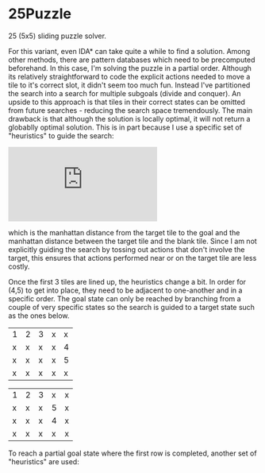 # 25Puzzle
25 (5x5) sliding puzzle solver. 

For this variant, even IDA* can take quite a while to find a solution. Among other methods, there are pattern databases which need to be precomputed beforehand. In this case, I'm solving the puzzle in a partial order. Although its relatively straightforward to code the explicit actions needed to move a tile to it's correct slot, it didn't seem too much fun. Instead I've partitioned the search into a search for multiple subgoals (divide and conquer). An upside to this approach is that tiles in their correct states can be omitted from future searches - reducing the search space tremendously. The main drawback is that although the solution is locally optimal, it will not return a globablly optimal solution. This is in part because I use a specific set of "heuristics" to guide the search:

![equation](https://latex.codecogs.com/gif.latex?%5Cinline%20d_1%28t_c%2C%200%29%20&plus;%20d_1%28t_c%2C%20t_g%29) 

which is the manhattan distance from the target tile to the goal and the manhattan distance between the target tile and the blank tile. Since I am not explicitly guiding the search by tossing out actions that don't involve the target, this ensures that actions performed near or on the target tile are less costly.

Once the first 3 tiles are lined up, the heuristics change a bit. In order for (4,5) to get into place, they need to be adjacent to one-another and in a specific order. The goal state can only be reached by branching from a couple of very specific states so the search is guided to a target state such as the ones below. 

|   |   |   |   |   |
|---|---|---|---|---|
| 1 | 2 | 3 | x | x |
| x | x | x | x | 4 |
| x | x | x | x | 5 |
| x | x | x | x | x |

|   |   |   |   |   |
|---|---|---|---|---|
| 1 | 2 | 3 | x | x |
| x | x | x | 5 | x |
| x | x | x | 4 | x |
| x | x | x | x | x |

To reach a partial goal state where the first row is completed, another set of "heuristics" are used:
